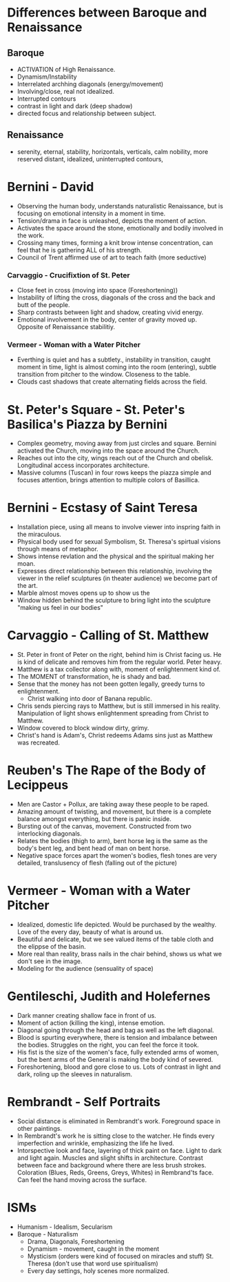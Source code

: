# Differences between Baroque and Renaissance
## Baroque
- ACTIVATION of High Renaissance.
- Dynamism/Instability
- Interrelated archhing diagonals (energy/movement)
- Involving/close, real not idealized.
- Interrupted contours
- contrast in light and dark (deep shadow)
- directed focus and relationship between subject.
## Renaissance
- serenity, eternal, stability, horizontals, verticals, calm nobility, more reserved distant, idealized, uninterrupted contours, 
# Bernini - David
- Observing the human body, understands naturalistic Renaissance, but is focusing on emotional intensity in a moment in time.
- Tension/drama in face is unleashed, depicts the moment of action.
- Activates the space around the stone, emotionally and bodily involved in the work.
- Crossing many times, forming a knit brow intense concentration, can feel that he is gathering ALL of his strength.
- Council of Trent affirmed use of art to teach faith (more seductive)
### Carvaggio - Crucifixtion of St. Peter
- Close feet in cross (moving into space (Foreshortening))
- Instability of lifting the cross, diagonals of the cross and the back and butt of the people.
- Sharp contrasts between light and shadow, creating vivid energy.
- Emotional involvement in the body, center of gravity moved up. Opposite of Renaissance stabilitiy.
### Vermeer - Woman with a Water Pitcher
- Everthing is quiet and has a subtlety., instability in transition, caught moment in time, light is almost coming into the room (entering), subtle transition from pitcher to the window. Closeness to the table.
- Clouds cast shadows that create alternating fields across the field.
# St. Peter's Square - St. Peter's Basilica's Piazza by Bernini
- Complex geometry, moving away from just circles and square. Bernini activated the Church, moving into the space around the Church.
- Reaches out into the city, wings reach out of the Church and obelisk. Longitudinal access incorporates architecture.
- Massive columns (Tuscan) in four rows keeps the piazza simple and focuses attention, brings attention to multiple colors of Basillica.
# Bernini - Ecstasy of Saint Teresa
- Installation piece, using all means to involve viewer into inspring faith in the miraculous.
- Physical body used for sexual Symbolism, St. Theresa's spirtual visions through means of metaphor.
- Shows intense revlation and the physical and the spiritual making her moan.
- Expresses direct relationship between this relationship, involving the viewer in the relief sculptures (in theater audience) we become part of the art.
- Marble almost moves opens up to show us the 
- Window hidden behind the sculpture to bring light into the sculpture "making us feel in our bodies"
# Carvaggio - Calling of St. Matthew
- St. Peter in front of Peter on the right, behind him is Christ facing us. He is kind of delicate and removes him from the regular world. Peter heavy.
- Matthew is a tax collector along with, moment of enlightenment kind of.
- The MOMENT of transformation, he is shady and bad.
- Sense that the money has not been gotten legally, greedy turns to enlightenment.
    - Christ walking into door of Banana republic.
- Chris sends piercing rays to Matthew, but is still immersed in his reality. Manipulation of light shows enlightenment spreading from Christ to Matthew.
- Window covered to block window dirty, grimy.
- Christ's hand is Adam's, Christ redeems Adams sins just as Matthew was recreated.
# Reuben's The Rape of the Body of Lecippeus
- Men are Castor + Pollux, are taking away these people to be raped.
- Amazing amount of twisting, and movement, but there is a complete balance amongst everything, but there is panic inside.
- Bursting out of the canvas, movement. Constructed from two interlocking diagonals.
- Relates the bodies (thigh to arm), bent horse leg is the same as the body's bent leg, and bent head of man on bent horse.
- Negative space forces apart the women's bodies, flesh tones are very detailed, translusency of flesh (falling out of the picture)
# Vermeer - Woman with a Water Pitcher
- Idealized, domestic life depicted. Would be purchased by the wealthy. Love of the every day, beauty of what is around us.
- Beautiful and delicate, but we see valued items of the table cloth and the elippse of the basin.
- More real than reality, brass nails in the chair behind, shows us what we don't see in the image.
- Modeling for the audience (sensuality of space)
# Gentileschi, Judith and Holefernes
- Dark manner creating shallow face in front of us.
- Moment of action (killing the king), intense emotion.
- Diagonal going through the head and bag as well as the left diagonal.
- Blood is spurting everywhere, there is tension and imbalance between the bodies. Struggles on the right, you can feel the force it took.
- His fist is the size of the women's face, fully extended arms of women, but the bent arms of the General is making the body kind of severed.
- Foreshortening, blood and gore close to us. Lots of contrast in light and dark, roling up the sleeves in naturalism.
# Rembrandt - Self Portraits
- Social distance is eliminated in Rembrandt's work. Foreground space in other paintings.
- In Rembrandt's work he is sitting close to the watcher. He finds every imperfection and wrinkle, emphasizing the life he lived.
- Intorspective look and face, layering of thick paint on face. Light to dark and light again. Muscles and slight shifts in architecture. Contrast between face and background where there are less brush strokes. Coloration (Blues, Reds, Greens, Greys, Whites) in Rembrand'ts face. Can feel the hand moving across the surface.



# ISMs
- Humanism - Idealism, Secularism
- Baroque - Naturalism
    - Drama, Diagonals, Foreshortening
    - Dynamism - movement, caught in the moment
    - Mysticism (orders were kind of focused on miracles and stuff) St. Theresa (don't use that word use spiritualism)
    - Every day settings, holy scenes more normalized.
